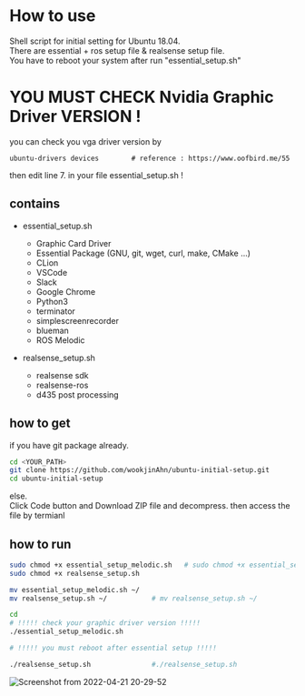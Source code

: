 # How to use  

Shell script for initial setting for Ubuntu 18.04.  
There are essential + ros setup file & realsense setup file.  
You have to reboot your system after run "essential_setup.sh"

# YOU MUST CHECK Nvidia Graphic Driver VERSION !
you can check you vga driver version by  
```bahs
ubuntu-drivers devices        # reference : https://www.oofbird.me/55  
```
then edit line 7. in your file essential_setup.sh ! 

## contains
- essential_setup.sh 
  + Graphic Card Driver
  + Essential Package (GNU, git, wget, curl, make, CMake ...)
  + CLion  
  + VSCode  
  + Slack  
  + Google Chrome  
  + Python3  
  + terminator  
  + simplescreenrecorder  
  + blueman
  + ROS Melodic  
  
  
- realsense_setup.sh  
  + realsense sdk  
  + realsense-ros  
  + d435 post processing  

## how to get  
if you have git package already.  

```bash
cd <YOUR_PATH>
git clone https://github.com/wookjinAhn/ubuntu-initial-setup.git
cd ubuntu-initial-setup
```

else.  
Click Code button and Download ZIP file and decompress. 
then access the file by termianl  


## how to run  

```bash
sudo chmod +x essential_setup_melodic.sh   # sudo chmod +x essential_setup_melodic.sh
sudo chmod +x realsense_setup.sh   

mv essential_setup_melodic.sh ~/
mv realsense_setup.sh ~/           # mv realsense_setup.sh ~/

cd
# !!!!! check your graphic driver version !!!!!
./essential_setup_melodic.sh

# !!!!! you must reboot after essential setup !!!!!  

./realsense_setup.sh               #./realsense_setup.sh
```

![Screenshot from 2022-04-21 20-29-52](https://user-images.githubusercontent.com/79748805/164449366-0033cd0d-21aa-4c2d-9c3d-83437b37e869.png)
